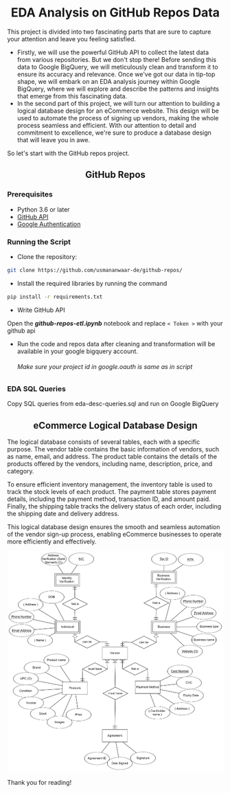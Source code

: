 <h1 align="center">EDA Analysis on GitHub Repos Data</h1>
This project is divided into two fascinating parts that are sure to capture your attention and leave you feeling satisfied.

- Firstly, we will use the powerful GitHub API to collect the latest data from various repositories. But we don't stop there! Before sending this data to Google BigQuery, we will meticulously clean and transform it to ensure its accuracy and relevance. Once we've got our data in tip-top shape, we will embark on an EDA analysis journey within Google BigQuery, where we will explore and describe the patterns and insights that emerge from this fascinating data.
- In the second part of this project, we will turn our attention to building a logical database design for an eCommerce website. This design will be used to automate the process of signing up vendors, making the whole process seamless and efficient. With our attention to detail and commitment to excellence, we're sure to produce a database design that will leave you in awe.

So let's start with the GitHub repos project.

<h2 align="center">GitHub Repos</h2>
<h3>Prerequisites</h3>

- Python 3.6 or later
- [GitHub API](https://docs.github.com/en/rest/quickstart?apiVersion=2022-11-28 "Get Github API")
- [Google Authentication](https://stackoverflow.com/questions/58988362/google-oauth-2-0-using-python-for-gcp-bigquery "Read this discussion")

<h3>Running the Script</h3>

- Clone the repository:

```bash
git clone https://github.com/usmananwaar-de/github-repos/
```

- Install the required libraries by running the command

```bash
pip install -r requirements.txt
```

- Write GitHub API

Open the **_github-repos-etl.ipynb_** notebook and replace <code>< Token ></code> with your github api

- Run the code and repos data after cleaning and transformation will be available in your google bigquery account. <h6>Make sure your project id in google.oauth is same as in script</h6>

<h3>EDA SQL Queries</h3>
Copy SQL queries from eda-desc-queries.sql and run on Google BigQuery

<h2 align="center">eCommerce Logical Database Design</h2>

The logical database consists of several tables, each with a specific purpose. The vendor table contains the basic information of vendors, such as name, email, and address. The product table contains the details of the products offered by the vendors, including name, description, price, and category.

To ensure efficient inventory management, the inventory table is used to track the stock levels of each product. The payment table stores payment details, including the payment method, transaction ID, and amount paid. Finally, the shipping table tracks the delivery status of each order, including the shipping date and delivery address.

This logical database design ensures the smooth and seamless automation of the vendor sign-up process, enabling eCommerce businesses to operate more efficiently and effectively.

![Picture](/eCommerce-data-modeling.png "Logical Database Design")

Thank you for reading!

